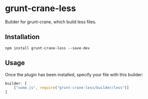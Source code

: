 # grunt-crane-less

Builder for grunt-crane, which build less files.

## Installation

```shell
npm install grunt-crane-less --save-dev
```

## Usage

Once the plugin has been installed, specify your file with this builder:

```javascript
builder: [
    ["some.js", require("grunt-crane-less/builder/less")]
]
```